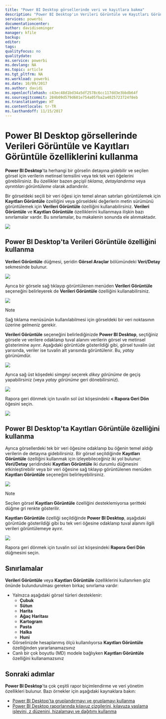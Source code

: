 ```yaml
---
title: "Power BI Desktop görsellerinde veri ve kayıtlara bakma"
description: "Power BI Desktop'ın Verileri Görüntüle ve Kayıtları Görüntüle özelliklerini kullanarak detaya gitme"
services: powerbi
documentationcenter: 
author: davidiseminger
manager: kfile
backup: 
editor: 
tags: 
qualityfocus: no
qualitydate: 
ms.service: powerbi
ms.devlang: NA
ms.topic: article
ms.tgt_pltfrm: NA
ms.workload: powerbi
ms.date: 10/09/2017
ms.author: davidi
ms.openlocfilehash: c43ec48d1bd34a5df2578c6cc117dd3e3bbdb64f
ms.sourcegitcommit: 284b09d579d601e754a05fba2a4025723724f8eb
ms.translationtype: HT
ms.contentlocale: tr-TR
ms.lasthandoff: 11/15/2017
---
```

# <a name="use-see-data-and-see-records-in-power-bi-desktop"></a>Power BI Desktop görsellerinde Verileri Görüntüle ve Kayıtları Görüntüle özelliklerini kullanma
**Power BI Desktop**'ta herhangi bir görselin detayına gidebilir ve seçilen görsel için verilerin metinsel temsilini veya tek tek veri öğelerini görebilirsiniz. Bu özellikler bazen *geçişli tıklama*, *detaylandırma* veya *ayrıntıları görüntüleme* olarak adlandırılır.

Bir görseldeki seçili bir veri öğesi için temel alınan satırları görüntülemek için **Kayıtları Görüntüle** özelliğini veya görseldeki değerlerin metin sürümünü görüntülemek için **Verileri Görüntüle** özelliğini kullanabilirsiniz. **Verileri Görüntüle** ve **Kayıtları Görüntüle** özelliklerini kullanmaya ilişkin bazı sınırlamalar vardır. Bu sınırlamalar, bu makalenin sonunda ele alınmaktadır.

![](media/desktop-see-data-see-records/see-data-see-records_1.png)

## <a name="using-see-data-in-power-bi-desktop"></a>Power BI Desktop'ta Verileri Görüntüle özelliğini kullanma
**Verileri Görüntüle** düğmesi, şeridin **Görsel Araçlar** bölümündeki **Veri/Detay** sekmesinde bulunur.

![](media/desktop-see-data-see-records/see-data-see-records_2.png)

Ayrıca bir görsele sağ tıklayıp görüntülenen menüden **Verileri Görüntüle** seçeneğini belirleyerek de **Verileri Görüntüle** özelliğini kullanabilirsiniz.

![](media/desktop-see-data-see-records/see-data-see-records_3.png)

> [!NOTE]
> Sağ tıklama menüsünün kullanılabilmesi için görseldeki bir veri noktasının üzerine gelmeniz gerekir.
> 
> 

**Verileri Görüntüle** seçeneğini belirlediğinizde **Power BI Desktop**, seçtiğiniz görsele ve verilere odaklanıp tuval alanını verilerin görsel ve metinsel gösterimine ayırır. Aşağıdaki görüntüde gösterildiği gibi, görsel tuvalin üst yarısında, veriler ise tuvalin alt yarısında görüntülenir. Bu, *yatay* görünümdür.

![](media/desktop-see-data-see-records/see-data-see-records_4.png)

Ayrıca sağ üst köşedeki simgeyi seçerek *dikey görünüme* de geçiş yapabilirsiniz (veya *yatay görünüme* geri dönebilirsiniz).

![](media/desktop-see-data-see-records/see-data-see-records_5.png)

Rapora geri dönmek için tuvalin sol üst köşesindeki **< Rapora Geri Dön** öğesini seçin.

![](media/desktop-see-data-see-records/see-data-see-records_6.png)

## <a name="using-see-records-in-power-bi-desktop"></a>Power BI Desktop'ta Kayıtları Görüntüle özelliğini kullanma
Ayrıca görsellerdeki tek bir veri öğesine odaklanıp bu öğenin temel aldığı verilerin de detayına gidebilirsiniz. Bir görsel seçildiğinde **Kayıtları Görüntüle** özelliğini kullanmak için izleyebileceğiniz iki yol bulunur: **Veri/Detay** şeridindeki **Kayıtları Görüntüle** iki durumlu düğmesini etkinleştirebilir veya bir veri öğesine sağ tıklayıp görüntülenen menüden **Kayıtları Görüntüle** seçeneğini belirleyebilirsiniz.

![](media/desktop-see-data-see-records/see-data-see-records_7.png)

> [!NOTE]
> Seçilen görsel **Kayıtları Görüntüle** özelliğini desteklemiyorsa şeritteki düğme gri renkte gösterilir.
> 
> 

**Kayıtları Görüntüle** özelliği seçildiğinde **Power BI Desktop**, aşağıdaki görüntüde gösterildiği gibi bu tek veri öğesine odaklanıp tuval alanını ilgili verileri görüntülemeye ayırır.

![](media/desktop-see-data-see-records/see-data-see-records_8.png)

Rapora geri dönmek için tuvalin sol üst köşesindeki **Rapora Geri Dön** düğmesini seçin.

## <a name="limitations"></a>Sınırlamalar
**Verileri Görüntüle** veya **Kayıtları Görüntüle** özelliklerini kullanırken göz önünde bulundurulması gereken birkaç sınırlama vardır:

* Yalnızca aşağıdaki görsel türleri desteklenir:
  * **Çubuk**
  * **Sütun**
  * **Harita**
  * **Ağaç Haritası**
  * **Kartogram**
  * **Pasta**
  * **Halka**
  * **Huni**
* Görselinizde hesaplanmış ölçü kullanılıyorsa **Kayıtları Görüntüle** özelliğinden yararlanamazsınız
* Canlı bir çok boyutlu (MD) modele bağlıyken **Kayıtları Görüntüle** özelliğini kullanamazsınız

## <a name="next-steps"></a>Sonraki adımlar
**Power BI Desktop**'ta çok çeşitli rapor biçimlendirme ve veri yönetim özellikleri bulunur. Bazı örnekler için aşağıdaki kaynaklara bakın:

* [Power BI Desktop'ta gruplandırmayı ve gruplamayı kullanma](desktop-grouping-and-binning.md)
* [Power BI Desktop raporlarında kılavuz çizgilerini, kılavuza yaslama işlevini, z düzenini, hizalamayı ve dağıtımı kullanma](desktop-gridlines-snap-to-grid.md)

